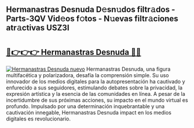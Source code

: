 ## Hermanastras Desnuda D𝚎sn𝚞dos filtr𝚊dos - Parts-3QV Vid𝚎os f𝚘tos - N𝚞evas filtr𝚊ciones atr𝚊ctivas USZ3I

# <h2><a href="http://mb4tutx.tromn.icu/?c=Hermanastras+Desnuda">🔗👉👉👉 Hermanastras Desnuda 🔗🔗</a></h2>

[![Hermanastras Desnuda nuevo](https://i.imgur.com/pEAQMta.gif)](http://mb4tutx.tromn.icu/?c=Hermanastras+Desnuda)
Hermanastras Desnuda, una figura multifacética y polarizadora, desafía la comprensión simple. Su uso innovador de los medios digitales para la autopresentación ha cautivado y enfurecido a sus seguidores, estimulando debates sobre la privacidad, la expresión artística y la esencia de las comunidades en línea. A pesar de la incertidumbre de sus próximas acciones, su impacto en el mundo virtual es profundo. Impulsado por una determinación inquebrantable y una cautivación innegable, Hermanastras Desnuda impact en los medios digitales es revolucionario.
